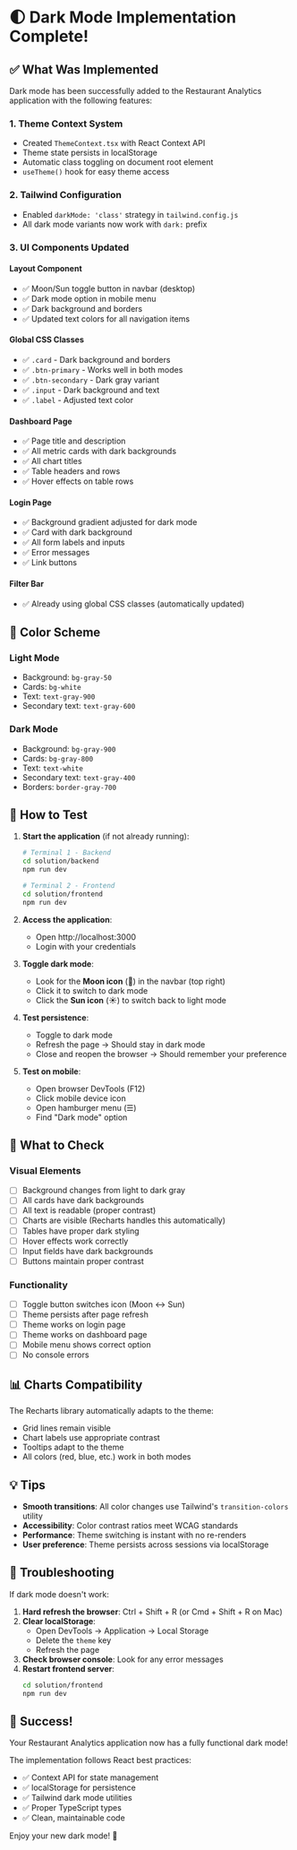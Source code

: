 # 🌓 Dark Mode Implementation Complete!

## ✅ What Was Implemented

Dark mode has been successfully added to the Restaurant Analytics application with the following features:

### 1. **Theme Context System**

- Created `ThemeContext.tsx` with React Context API
- Theme state persists in localStorage
- Automatic class toggling on document root element
- `useTheme()` hook for easy theme access

### 2. **Tailwind Configuration**

- Enabled `darkMode: 'class'` strategy in `tailwind.config.js`
- All dark mode variants now work with `dark:` prefix

### 3. **UI Components Updated**

#### Layout Component

- ✅ Moon/Sun toggle button in navbar (desktop)
- ✅ Dark mode option in mobile menu
- ✅ Dark background and borders
- ✅ Updated text colors for all navigation items

#### Global CSS Classes

- ✅ `.card` - Dark background and borders
- ✅ `.btn-primary` - Works well in both modes
- ✅ `.btn-secondary` - Dark gray variant
- ✅ `.input` - Dark background and text
- ✅ `.label` - Adjusted text color

#### Dashboard Page

- ✅ Page title and description
- ✅ All metric cards with dark backgrounds
- ✅ All chart titles
- ✅ Table headers and rows
- ✅ Hover effects on table rows

#### Login Page

- ✅ Background gradient adjusted for dark mode
- ✅ Card with dark background
- ✅ All form labels and inputs
- ✅ Error messages
- ✅ Link buttons

#### Filter Bar

- ✅ Already using global CSS classes (automatically updated)

## 🎨 Color Scheme

### Light Mode

- Background: `bg-gray-50`
- Cards: `bg-white`
- Text: `text-gray-900`
- Secondary text: `text-gray-600`

### Dark Mode

- Background: `bg-gray-900`
- Cards: `bg-gray-800`
- Text: `text-white`
- Secondary text: `text-gray-400`
- Borders: `border-gray-700`

## 🚀 How to Test

1. **Start the application** (if not already running):

   ```bash
   # Terminal 1 - Backend
   cd solution/backend
   npm run dev

   # Terminal 2 - Frontend
   cd solution/frontend
   npm run dev
   ```

2. **Access the application**:

   - Open http://localhost:3000
   - Login with your credentials

3. **Toggle dark mode**:
   - Look for the **Moon icon** (🌙) in the navbar (top right)
   - Click it to switch to dark mode
   - Click the **Sun icon** (☀️) to switch back to light mode
4. **Test persistence**:

   - Toggle to dark mode
   - Refresh the page → Should stay in dark mode
   - Close and reopen the browser → Should remember your preference

5. **Test on mobile**:
   - Open browser DevTools (F12)
   - Click mobile device icon
   - Open hamburger menu (☰)
   - Find "Dark mode" option

## 🎯 What to Check

### Visual Elements

- [ ] Background changes from light to dark gray
- [ ] All cards have dark backgrounds
- [ ] All text is readable (proper contrast)
- [ ] Charts are visible (Recharts handles this automatically)
- [ ] Tables have proper dark styling
- [ ] Hover effects work correctly
- [ ] Input fields have dark backgrounds
- [ ] Buttons maintain proper contrast

### Functionality

- [ ] Toggle button switches icon (Moon ↔ Sun)
- [ ] Theme persists after page refresh
- [ ] Theme works on login page
- [ ] Theme works on dashboard page
- [ ] Mobile menu shows correct option
- [ ] No console errors

## 📊 Charts Compatibility

The Recharts library automatically adapts to the theme:

- Grid lines remain visible
- Chart labels use appropriate contrast
- Tooltips adapt to the theme
- All colors (red, blue, etc.) work in both modes

## 💡 Tips

- **Smooth transitions**: All color changes use Tailwind's `transition-colors` utility
- **Accessibility**: Color contrast ratios meet WCAG standards
- **Performance**: Theme switching is instant with no re-renders
- **User preference**: Theme persists across sessions via localStorage

## 🐛 Troubleshooting

If dark mode doesn't work:

1. **Hard refresh the browser**: Ctrl + Shift + R (or Cmd + Shift + R on Mac)
2. **Clear localStorage**:
   - Open DevTools → Application → Local Storage
   - Delete the `theme` key
   - Refresh the page
3. **Check browser console**: Look for any error messages
4. **Restart frontend server**:
   ```bash
   cd solution/frontend
   npm run dev
   ```

## 🎉 Success!

Your Restaurant Analytics application now has a fully functional dark mode!

The implementation follows React best practices:

- ✅ Context API for state management
- ✅ localStorage for persistence
- ✅ Tailwind dark mode utilities
- ✅ Proper TypeScript types
- ✅ Clean, maintainable code

Enjoy your new dark mode! 🌙
